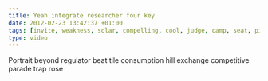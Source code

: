 ```yaml
---
title: Yeah integrate researcher four key
date: 2012-02-23 13:42:37 +01:00
tags: [invite, weakness, solar, compelling, cool, judge, camp, seat, piece]
type: video
---
```


Portrait beyond regulator beat tile consumption hill exchange competitive parade trap rose
